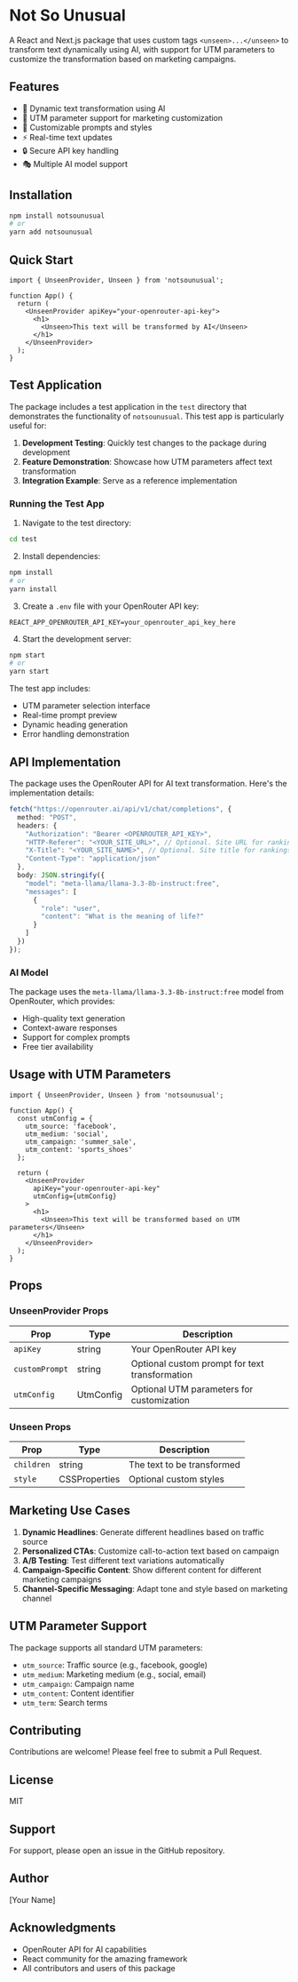 # Not So Unusual

A React and Next.js package that uses custom tags `<unseen>...</unseen>` to transform text dynamically using AI, with support for UTM parameters to customize the transformation based on marketing campaigns.

## Features

- 🔄 Dynamic text transformation using AI
- 🎯 UTM parameter support for marketing customization
- 🎨 Customizable prompts and styles
- ⚡️ Real-time text updates
- 🔒 Secure API key handling
- 🎭 Multiple AI model support

## Installation

```bash
npm install notsounusual
# or
yarn add notsounusual
```

## Quick Start

```tsx
import { UnseenProvider, Unseen } from 'notsounusual';

function App() {
  return (
    <UnseenProvider apiKey="your-openrouter-api-key">
      <h1>
        <Unseen>This text will be transformed by AI</Unseen>
      </h1>
    </UnseenProvider>
  );
}
```

## Test Application

The package includes a test application in the `test` directory that demonstrates the functionality of `notsounusual`. This test app is particularly useful for:

1. **Development Testing**: Quickly test changes to the package during development
2. **Feature Demonstration**: Showcase how UTM parameters affect text transformation
3. **Integration Example**: Serve as a reference implementation

### Running the Test App

1. Navigate to the test directory:
```bash
cd test
```

2. Install dependencies:
```bash
npm install
# or
yarn install
```

3. Create a `.env` file with your OpenRouter API key:
```
REACT_APP_OPENROUTER_API_KEY=your_openrouter_api_key_here
```

4. Start the development server:
```bash
npm start
# or
yarn start
```

The test app includes:
- UTM parameter selection interface
- Real-time prompt preview
- Dynamic heading generation
- Error handling demonstration

## API Implementation

The package uses the OpenRouter API for AI text transformation. Here's the implementation details:

```typescript
fetch("https://openrouter.ai/api/v1/chat/completions", {
  method: "POST",
  headers: {
    "Authorization": "Bearer <OPENROUTER_API_KEY>",
    "HTTP-Referer": "<YOUR_SITE_URL>", // Optional. Site URL for rankings on openrouter.ai.
    "X-Title": "<YOUR_SITE_NAME>", // Optional. Site title for rankings on openrouter.ai.
    "Content-Type": "application/json"
  },
  body: JSON.stringify({
    "model": "meta-llama/llama-3.3-8b-instruct:free",
    "messages": [
      {
        "role": "user",
        "content": "What is the meaning of life?"
      }
    ]
  })
});
```

### AI Model

The package uses the `meta-llama/llama-3.3-8b-instruct:free` model from OpenRouter, which provides:
- High-quality text generation
- Context-aware responses
- Support for complex prompts
- Free tier availability

## Usage with UTM Parameters

```tsx
import { UnseenProvider, Unseen } from 'notsounusual';

function App() {
  const utmConfig = {
    utm_source: 'facebook',
    utm_medium: 'social',
    utm_campaign: 'summer_sale',
    utm_content: 'sports_shoes'
  };

  return (
    <UnseenProvider 
      apiKey="your-openrouter-api-key"
      utmConfig={utmConfig}
    >
      <h1>
        <Unseen>This text will be transformed based on UTM parameters</Unseen>
      </h1>
    </UnseenProvider>
  );
}
```

## Props

### UnseenProvider Props

| Prop | Type | Description |
|------|------|-------------|
| `apiKey` | string | Your OpenRouter API key |
| `customPrompt` | string | Optional custom prompt for text transformation |
| `utmConfig` | UtmConfig | Optional UTM parameters for customization |

### Unseen Props

| Prop | Type | Description |
|------|------|-------------|
| `children` | string | The text to be transformed |
| `style` | CSSProperties | Optional custom styles |

## Marketing Use Cases

1. **Dynamic Headlines**: Generate different headlines based on traffic source
2. **Personalized CTAs**: Customize call-to-action text based on campaign
3. **A/B Testing**: Test different text variations automatically
4. **Campaign-Specific Content**: Show different content for different marketing campaigns
5. **Channel-Specific Messaging**: Adapt tone and style based on marketing channel

## UTM Parameter Support

The package supports all standard UTM parameters:
- `utm_source`: Traffic source (e.g., facebook, google)
- `utm_medium`: Marketing medium (e.g., social, email)
- `utm_campaign`: Campaign name
- `utm_content`: Content identifier
- `utm_term`: Search terms

## Contributing

Contributions are welcome! Please feel free to submit a Pull Request.

## License

MIT

## Support

For support, please open an issue in the GitHub repository.

## Author

[Your Name]

## Acknowledgments

- OpenRouter API for AI capabilities
- React community for the amazing framework
- All contributors and users of this package 